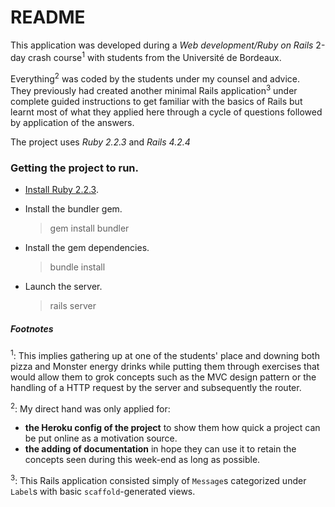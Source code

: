 # README

This application was developed during a _Web development/Ruby on Rails_ 2-day crash course<sup>1</sup> with students from the Université de Bordeaux.

Everything<sup>2</sup> was coded by the students under my counsel and advice.  
They previously had created another minimal Rails application<sup>3</sup> under complete guided instructions to get familiar with the basics of Rails but learnt most of what they applied here through a cycle of questions followed by application of the answers. 

The project uses _Ruby 2.2.3_ and _Rails 4.2.4_

### Getting the project to run.
* [Install Ruby 2.2.3](https://github.com/Aquaj/project-forms/wiki/Installing-Ruby).


* Install the bundler gem.
  >gem install bundler

* Install the gem dependencies.
  >bundle install

* Launch the server.
  >rails server

 
##### Footnotes


<sup>1</sup>: This implies gathering up at one of the students' place and downing both pizza and Monster energy drinks while putting them through exercises that would allow them to grok concepts such as the MVC design pattern or the handling of a HTTP request by the server and subsequently the router.

<sup>2</sup>: My direct hand was only applied for:  
- **the Heroku config of the project** to show them how quick a project can be put online as a motivation source.  
- **the adding of documentation** in hope they can use it to retain the concepts seen during this week-end as long as possible.

<sup>3</sup>: This Rails application consisted simply of `Message`s categorized under `Label`s with basic `scaffold`-generated views. 